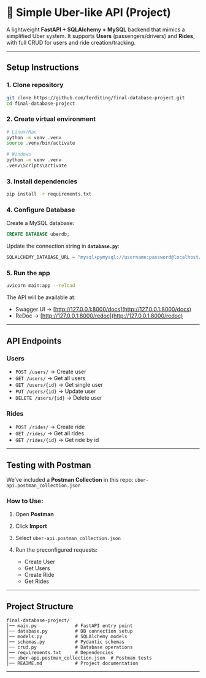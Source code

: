 # 🚖 Simple Uber-like API (Project)

A lightweight **FastAPI + SQLAlchemy + MySQL** backend that mimics a simplified Uber system.
It supports **Users** (passengers/drivers) and **Rides**, with full CRUD for users and ride creation/tracking.

---

##  Setup Instructions

### 1. Clone repository

```bash
git clone https://github.com/ferditing/final-database-project.git
cd final-database-project
```

### 2. Create virtual environment

```bash
# Linux/Mac
python -m venv .venv
source .venv/bin/activate

# Windows
python -m venv .venv
.venv\Scripts\activate
```

### 3. Install dependencies

```bash
pip install -r requirements.txt
```

### 4. Configure Database

Create a MySQL database:

```sql
CREATE DATABASE uberdb;
```

Update the connection string in **`database.py`**:

```python
SQLALCHEMY_DATABASE_URL = "mysql+pymysql://username:password@localhost/uber_db"
```

### 5. Run the app

```bash
uvicorn main:app --reload
```

The API will be available at:

* Swagger UI → [http://127.0.0.1:8000/docs](http://127.0.0.1:8000/docs)
* ReDoc → [http://127.0.0.1:8000/redoc](http://127.0.0.1:8000/redoc)

---

##  API Endpoints

### Users

* `POST /users/` → Create user
* `GET /users/` → Get all users
* `GET /users/{id}` → Get single user
* `PUT /users/{id}` → Update user
* `DELETE /users/{id}` → Delete user

###  Rides

* `POST /rides/` → Create ride
* `GET /rides/` → Get all rides
* `GET /rides/{id}` → Get ride by id

---

##  Testing with Postman

We’ve included a **Postman Collection** in this repo: `uber-api.postman_collection.json`

### How to Use:

1. Open **Postman**
2. Click **Import**
3. Select `uber-api.postman_collection.json`
4. Run the preconfigured requests:

   * Create User
   * Get Users
   * Create Ride
   * Get Rides

---

##  Project Structure

```
final-database-project/
│── main.py              # FastAPI entry point
│── database.py          # DB connection setup
│── models.py            # SQLAlchemy models
│── schemas.py           # Pydantic schemas
│── crud.py              # Database operations
│── requirements.txt     # Dependencies
│── uber-api.postman_collection.json  # Postman tests
│── README.md            # Project documentation
```

---

